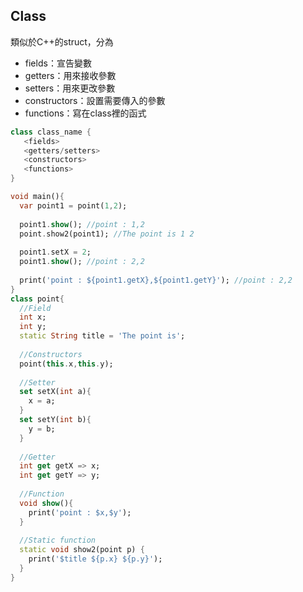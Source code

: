 ## Class
類似於C++的struct，分為
* fields：宣告變數
* getters：用來接收參數
* setters：用來更改參數
* constructors：設置需要傳入的參數
* functions：寫在class裡的函式

```dart
class class_name {  
   <fields> 
   <getters/setters> 
   <constructors> 
   <functions> 
}
```
```dart
void main(){
  var point1 = point(1,2);
  
  point1.show(); //point : 1,2
  point.show2(point1); //The point is 1 2
  
  point1.setX = 2;
  point1.show(); //point : 2,2
  
  print('point : ${point1.getX},${point1.getY}'); //point : 2,2
}
class point{
  //Field
  int x;
  int y;
  static String title = 'The point is';
      
  //Constructors
  point(this.x,this.y);
      
  //Setter
  set setX(int a){
    x = a;
  }
  set setY(int b){
    y = b;
  }
      
  //Getter
  int get getX => x;
  int get getY => y;
      
  //Function
  void show(){
    print('point : $x,$y');
  }
  
  //Static function
  static void show2(point p) {
    print('$title ${p.x} ${p.y}');
  }
}
```

